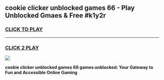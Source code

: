 
## cookie clicker unblocked games 66 - Play Unblocked Gmaes & Free #k1y2r
<h3>
<a href="https://premium.freeplayer.one?title=cookie_clicker_unblocked_games_66&ref=01M">CLICK TO PLAY</a></h3>
<hr>

<h3>
<a href="https://premium.freeplayer.one?title=cookie_clicker_unblocked_games_66&ref=01M">CLICK 2 PLAY</a>
  
</h3>

<a href="https://premium.freeplayer.one?title=cookie_clicker_unblocked_games_66&ref=01M"><img src="https://clearcache.store/games.png"></a>


**cookie clicker unblocked games 66 games unblocked: Your Gateway to Fun and Accessible Online Gaming**

